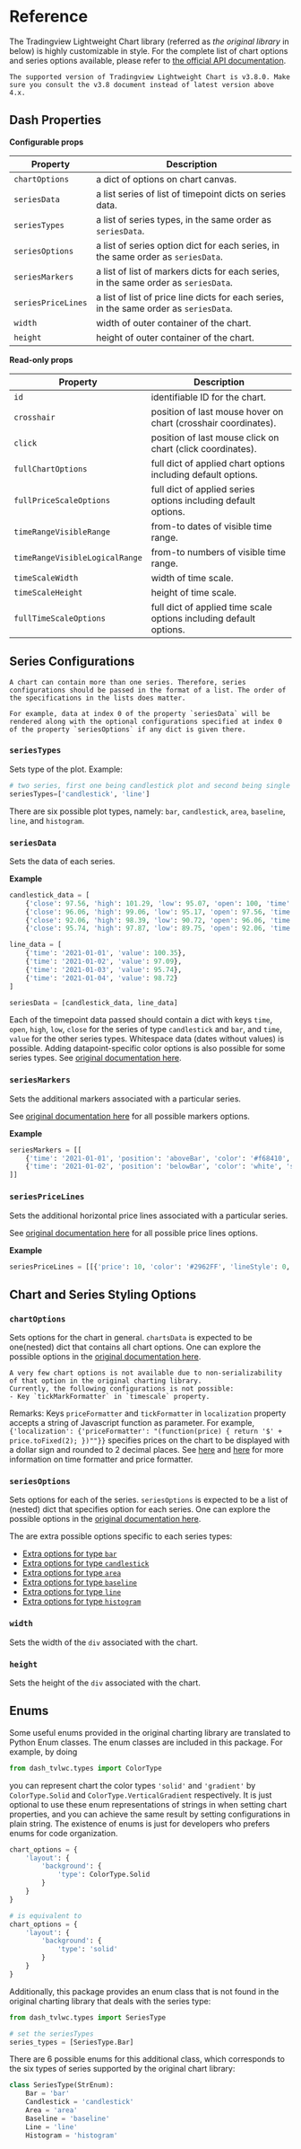 # Reference

The Tradingview Lightweight Chart library (referred as *the original library* in below) is highly customizable in style. For the complete list of chart options and series options available, please refer to [the official API documentation](https://tradingview.github.io/lightweight-charts/docs/3.8).

```{note}
The supported version of Tradingview Lightweight Chart is v3.8.0. Make sure you consult the v3.8 document instead of latest version above 4.x.
```

## Dash Properties

**Configurable props**

|Property |Description  |
|---|---|
|`chartOptions`|a dict of options on chart canvas.|
|`seriesData`|a list series of list of timepoint dicts on series data.|
|`seriesTypes`|a list of series types, in the same order as `seriesData`.|
|`seriesOptions`|a list of series option dict for each series, in the same order as `seriesData`.|
|`seriesMarkers`|a list of list of markers dicts for each series, in the same order as `seriesData`.|
|`seriesPriceLines`|a list of list of price line dicts for each series, in the same order as `seriesData`.|
|`width`|width of outer container of the chart.|
|`height`|height of outer container of the chart.|

**Read-only props**

|Property |Description  |
|---|---|
|`id`|identifiable ID for the chart.|
|`crosshair`|position of last mouse hover on chart (crosshair coordinates).|
|`click`|position of last mouse click on chart (click coordinates).|
|`fullChartOptions`|full dict of applied chart options including default options.|
|`fullPriceScaleOptions`|full dict of applied series options including default options.|
|`timeRangeVisibleRange`|from-to dates of visible time range.|
|`timeRangeVisibleLogicalRange`|from-to numbers of visible time range.|
|`timeScaleWidth`|width of time scale.|
|`timeScaleHeight`|height of time scale.|
|`fullTimeScaleOptions`|full dict of applied time scale options including default options.|

## Series Configurations

```{note}
A chart can contain more than one series. Therefore, series configurations should be passed in the format of a list. The order of the specifications in the lists does matter.

For example, data at index 0 of the property `seriesData` will be rendered along with the optional configurations specified at index 0 of the property `seriesOptions` if any dict is given there.
```

### `seriesTypes`

Sets type of the plot. Example:
```python
# two series, first one being candlestick plot and second being single line plot
seriesTypes=['candlestick', 'line']
```
There are six possible plot types, namely: `bar`, `candlestick`, `area`, `baseline`, `line`, and `histogram`.

### `seriesData`

Sets the data of each series.

**Example**
```python
candlestick_data = [
    {'close': 97.56, 'high': 101.29, 'low': 95.07, 'open': 100, 'time': '2021-01-01'},
    {'close': 96.06, 'high': 99.06, 'low': 95.17, 'open': 97.56, 'time': '2021-01-02'},
    {'close': 92.06, 'high': 98.39, 'low': 90.72, 'open': 96.06, 'time': '2021-01-03'},
    {'close': 95.74, 'high': 97.87, 'low': 89.75, 'open': 92.06, 'time': '2021-01-04'}

line_data = [
    {'time': '2021-01-01', 'value': 100.35},
    {'time': '2021-01-02', 'value': 97.09},
    {'time': '2021-01-03', 'value': 95.74},
    {'time': '2021-01-04', 'value': 98.72}
]

seriesData = [candlestick_data, line_data]
```

Each of the timepoint data passed should contain a dict with keys `time`, `open`, `high`, `low`, `close` for the series of type `candlestick` and `bar`, and `time`, `value` for the other series types. Whitespace data (dates without values) is possible. Adding datapoint-specific color options is also possible for some series types. See [original documentation here](https://tradingview.github.io/lightweight-charts/docs/3.8/api/interfaces/SeriesDataItemTypeMap).

### `seriesMarkers`

Sets the additional markers associated with a particular series.

See [original documentation here](https://tradingview.github.io/lightweight-charts/docs/3.8/api/interfaces/SeriesMarker) for all possible markers options.

**Example**
```python
seriesMarkers = [[
    {'time': '2021-01-01', 'position': 'aboveBar', 'color': '#f68410', 'shape': 'circle', 'text': 'Signal'},
    {'time': '2021-01-02', 'position': 'belowBar', 'color': 'white', 'shape': 'arrowUp', 'text': 'Buy'}
]]
```

### `seriesPriceLines`

Sets the additional horizontal price lines associated with a particular series.

See [original documentation here](https://tradingview.github.io/lightweight-charts/docs/3.8/api/interfaces/PriceLineOptions) for all possible price lines options.

**Example**
```python
seriesPriceLines = [[{'price': 10, 'color': '#2962FF', 'lineStyle': 0, 'title': 'MAX PRICE', 'axisLabelVisible': True}]]
```

## Chart and Series Styling Options

### `chartOptions`

Sets options for the chart in general. `chartsData` is expected to be one(nested) dict that contains all chart options. One can explore the possible options in the [original documentation here](https://tradingview.github.io/lightweight-charts/docs/3.8/api/interfaces/ChartOptions).

```{note}
A very few chart options is not available due to non-serializability of that option in the original charting library.
Currently, the following configurations is not possible:
- Key `tickMarkFormatter` in `timescale` property.
```

Remarks: Keys `priceFormatter` and `tickFormatter` in `localization` property accepts a string of Javascript function as parameter. For example, `{'localization': {'priceFormatter': "(function(price) { return '$' + price.toFixed(2); })""}}` specifies prices on the chart to be displayed with a dollar sign and rounded to 2 decimal places. See [here](https://tradingview.github.io/lightweight-charts/docs/3.8/api#timeformatterfn) and [here](https://tradingview.github.io/lightweight-charts/docs/3.8/api#priceformatterfn) for more information on time formatter and price formatter.

### `seriesOptions`

Sets options for each of the series. `seriesOptions` is expected to be a list of (nested) dict that specifies option for each series. One can explore the possible options in the [original documentation here](https://tradingview.github.io/lightweight-charts/docs/3.8/api/interfaces/SeriesOptionsCommon).

The are extra possible options specific to each series types:
- [Extra options for type `bar`](https://tradingview.github.io/lightweight-charts/docs/3.8/api/interfaces/BarStyleOptions)
- [Extra options for type `candlestick`](https://tradingview.github.io/lightweight-charts/docs/3.8/api/interfaces/CandlestickStyleOptions)
- [Extra options for type `area`](https://tradingview.github.io/lightweight-charts/docs/3.8/api/interfaces/AreaStyleOptions)
- [Extra options for type `baseline`](https://tradingview.github.io/lightweight-charts/docs/3.8/api/interfaces/BaselineStyleOptions)
- [Extra options for type `line`](https://tradingview.github.io/lightweight-charts/docs/3.8/api/interfaces/LineStyleOptions)
- [Extra options for type `histogram`](https://tradingview.github.io/lightweight-charts/docs/3.8/api/interfaces/HistogramStyleOptions)

### `width`

Sets the width of the `div` associated with the chart.

### `height`

Sets the height of the `div` associated with the chart.

## Enums

Some useful enums provided in the original charting library are translated to Python Enum classes. The enum classes are included in this package. For example, by doing
```python
from dash_tvlwc.types import ColorType
```
you can represent chart the color types `'solid'` and `'gradient'` by `ColorType.Solid` and `ColorType.VerticalGradient` respectively. It is just optional to use these enum representations of strings in when setting chart properties, and you can achieve the same result by setting configurations in plain string. The existence of enums is just for developers who prefers enums for code organization.

```python
chart_options = {
    'layout': {
        'background': {
            'type': ColorType.Solid
        }
    }
}

# is equivalent to
chart_options = {
    'layout': {
        'background': {
            'type': 'solid'
        }
    }
}
```

Additionally, this package provides an enum class that is not found in the original charting library that deals with the series type:

```python
from dash_tvlwc.types import SeriesType

# set the seriesTypes
series_types = [SeriesType.Bar]
```

There are 6 possible enums for this additional class, which corresponds to the six types of series supported by the original chart library:

```python
class SeriesType(StrEnum):
    Bar = 'bar'
    Candlestick = 'candlestick'
    Area = 'area'
    Baseline = 'baseline'
    Line = 'line'
    Histogram = 'histogram'
```